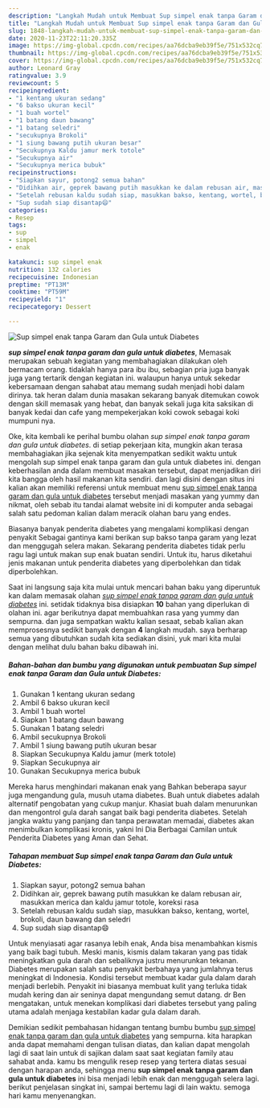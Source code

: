 ```yaml
---
description: "Langkah Mudah untuk Membuat Sup simpel enak tanpa Garam dan Gula untuk Diabetes, Bikin Ngiler"
title: "Langkah Mudah untuk Membuat Sup simpel enak tanpa Garam dan Gula untuk Diabetes, Bikin Ngiler"
slug: 1848-langkah-mudah-untuk-membuat-sup-simpel-enak-tanpa-garam-dan-gula-untuk-diabetes-bikin-ngiler
date: 2020-11-23T22:11:20.335Z
image: https://img-global.cpcdn.com/recipes/aa76dcba9eb39f5e/751x532cq70/sup-simpel-enak-tanpa-garam-dan-gula-untuk-diabetes-foto-resep-utama.jpg
thumbnail: https://img-global.cpcdn.com/recipes/aa76dcba9eb39f5e/751x532cq70/sup-simpel-enak-tanpa-garam-dan-gula-untuk-diabetes-foto-resep-utama.jpg
cover: https://img-global.cpcdn.com/recipes/aa76dcba9eb39f5e/751x532cq70/sup-simpel-enak-tanpa-garam-dan-gula-untuk-diabetes-foto-resep-utama.jpg
author: Leonard Gray
ratingvalue: 3.9
reviewcount: 5
recipeingredient:
- "1 kentang ukuran sedang"
- "6 bakso ukuran kecil"
- "1 buah wortel"
- "1 batang daun bawang"
- "1 batang seledri"
- "secukupnya Brokoli"
- "1 siung bawang putih ukuran besar"
- "Secukupnya Kaldu jamur merk totole"
- "Secukupnya air"
- "Secukupnya merica bubuk"
recipeinstructions:
- "Siapkan sayur, potong2 semua bahan"
- "Didihkan air, geprek bawang putih masukkan ke dalam rebusan air, masukkan merica dan kaldu jamur totole, koreksi rasa"
- "Setelah rebusan kaldu sudah siap, masukkan bakso, kentang, wortel, brokoli, daun bawang dan seledri"
- "Sup sudah siap disantap😄"
categories:
- Resep
tags:
- sup
- simpel
- enak

katakunci: sup simpel enak 
nutrition: 132 calories
recipecuisine: Indonesian
preptime: "PT13M"
cooktime: "PT59M"
recipeyield: "1"
recipecategory: Dessert

---
```



![Sup simpel enak tanpa Garam dan Gula untuk Diabetes](https://img-global.cpcdn.com/recipes/aa76dcba9eb39f5e/751x532cq70/sup-simpel-enak-tanpa-garam-dan-gula-untuk-diabetes-foto-resep-utama.jpg)

<b><i>sup simpel enak tanpa garam dan gula untuk diabetes</i></b>, Memasak merupakan sebuah kegiatan yang membahagiakan dilakukan oleh bermacam orang. tidaklah hanya para ibu ibu, sebagian pria juga banyak juga yang tertarik dengan kegiatan ini. walaupun hanya untuk sekedar kebersamaan dengan sahabat atau memang sudah menjadi hobi dalam dirinya. tak heran dalam dunia masakan sekarang banyak ditemukan cowok dengan skill memasak yang hebat, dan banyak sekali juga kita saksikan di banyak kedai dan cafe yang mempekerjakan koki cowok sebagai koki mumpuni nya.

Oke, kita kembali ke perihal bumbu olahan <i>sup simpel enak tanpa garam dan gula untuk diabetes</i>. di setiap pekerjaan kita, mungkin akan terasa membahagiakan jika sejenak kita menyempatkan sedikit waktu untuk mengolah sup simpel enak tanpa garam dan gula untuk diabetes ini. dengan keberhasilan anda dalam membuat masakan tersebut, dapat menjadikan diri kita bangga oleh hasil makanan kita sendiri. dan lagi disini dengan situs ini kalian akan memiliki referensi untuk membuat menu <u>sup simpel enak tanpa garam dan gula untuk diabetes</u> tersebut menjadi masakan yang yummy dan nikmat, oleh sebab itu tandai alamat website ini di komputer anda sebagai salah satu pedoman kalian dalam meracik olahan baru yang endes.

Biasanya banyak penderita diabetes yang mengalami komplikasi dengan penyakit Sebagai gantinya kami berikan sup bakso tanpa garam yang lezat dan menggugah selera makan. Sekarang penderita diabetes tidak perlu ragu lagi untuk makan sup enak buatan sendiri. Untuk itu, harus diketahui jenis makanan untuk penderita diabetes yang diperbolehkan dan tidak diperbolehkan.


Saat ini langsung saja kita mulai untuk mencari bahan baku yang diperuntuk kan dalam memasak olahan <u><i>sup simpel enak tanpa garam dan gula untuk diabetes</i></u> ini. setidak tidaknya bisa disiapkan <b>10</b> bahan yang diperlukan di olahan ini. agar berikutnya dapat membuahkan rasa yang yummy dan sempurna. dan juga sempatkan waktu kalian sesaat, sebab kalian akan memprosesnya sedikit banyak dengan <b>4</b> langkah mudah. saya berharap semua yang dibutuhkan sudah kita sediakan disini, yuk mari kita mulai dengan melihat dulu bahan baku dibawah ini.

<!--inarticleads1-->

##### Bahan-bahan dan bumbu yang digunakan untuk pembuatan Sup simpel enak tanpa Garam dan Gula untuk Diabetes:

1. Gunakan 1 kentang ukuran sedang
1. Ambil 6 bakso ukuran kecil
1. Ambil 1 buah wortel
1. Siapkan 1 batang daun bawang
1. Gunakan 1 batang seledri
1. Ambil secukupnya Brokoli
1. Ambil 1 siung bawang putih ukuran besar
1. Siapkan Secukupnya Kaldu jamur (merk totole)
1. Siapkan Secukupnya air
1. Gunakan Secukupnya merica bubuk


Mereka harus menghindari makanan enak yang Bahkan beberapa sayur juga mengandung gula, musuh utama diabetes. Buah untuk diabetes adalah alternatif pengobatan yang cukup manjur. Khasiat buah dalam menurunkan dan mengontrol gula darah sangat baik bagi penderita diabetes. Setelah jangka waktu yang panjang dan tanpa perawatan memadai, diabetes akan menimbulkan komplikasi kronis, yakni Ini Dia Berbagai Camilan untuk Penderita Diabetes yang Aman dan Sehat. 

<!--inarticleads2-->

##### Tahapan membuat Sup simpel enak tanpa Garam dan Gula untuk Diabetes:

1. Siapkan sayur, potong2 semua bahan
1. Didihkan air, geprek bawang putih masukkan ke dalam rebusan air, masukkan merica dan kaldu jamur totole, koreksi rasa
1. Setelah rebusan kaldu sudah siap, masukkan bakso, kentang, wortel, brokoli, daun bawang dan seledri
1. Sup sudah siap disantap😄


Untuk menyiasati agar rasanya lebih enak, Anda bisa menambahkan kismis yang baik bagi tubuh. Meski manis, kismis dalam takaran yang pas tidak meningkatkan gula darah dan sebaliknya justru menurunkan tekanan. Diabetes merupakan salah satu penyakit berbahaya yang jumlahnya terus meningkat di Indonesia. Kondisi tersebut membuat kadar gula dalam darah menjadi berlebih. Penyakit ini biasanya membuat kulit yang terluka tidak mudah kering dan air seninya dapat mengundang semut datang. dr Ben mengatakan, untuk menekan komplikasi dari diabetes tersebut yang paling utama adalah menjaga kestabilan kadar gula dalam darah. 

Demikian sedikit pembahasan hidangan tentang bumbu bumbu <u>sup simpel enak tanpa garam dan gula untuk diabetes</u> yang sempurna. kita harapkan anda dapat memahami dengan tulisan diatas, dan kalian dapat mengolah lagi di saat lain untuk di sajikan dalam saat saat kegiatan family atau sahabat anda. kamu bs mengulik resep resep yang tertera diatas sesuai dengan harapan anda, sehingga menu <b>sup simpel enak tanpa garam dan gula untuk diabetes</b> ini bisa menjadi lebih enak dan menggugah selera lagi. berikut penjelasan singkat ini, sampai bertemu lagi di lain waktu. semoga hari kamu menyenangkan.
